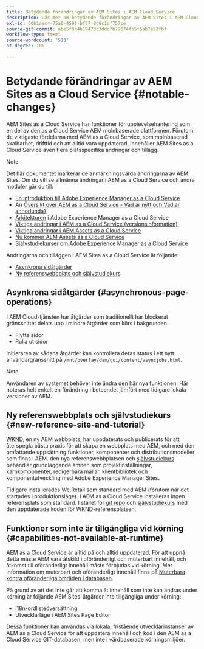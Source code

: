 ```yaml
---
title: Betydande förändringar av AEM Sites i AEM Cloud Service
description: Läs mer om betydande förändringar av AEM Sites i AEM Cloud Service
exl-id: 60b1aec4-75a0-459f-bf77-8d8c1af757ce
source-git-commit: abe5f8a4b19473c3dddfb79674fb5f5ab7e52fbf
workflow-type: tm+mt
source-wordcount: '513'
ht-degree: 10%

---
```



# Betydande förändringar av AEM Sites as a Cloud Service {#notable-changes}

AEM Sites as a Cloud Service har funktioner för upplevelsehantering som en del av den as a Cloud Service AEM molnbaserade plattformen. Förutom de viktigaste fördelarna med AEM as a Cloud Service, som molnbaserad skalbarhet, drifttid och att alltid vara uppdaterad, innehåller AEM Sites as a Cloud Service även flera platsspecifika ändringar och tillägg.

>[!NOTE]
>Det här dokumentet markerar de anmärkningsvärda ändringarna av AEM Sites. Om du vill se allmänna ändringar i AEM as a Cloud Service och andra moduler går du till:
>
>* [En introduktion till Adobe Experience Manager as a Cloud Service](/help/overview/introduction.md)
>* An [Översikt över AEM as a Cloud Service - Vad är nytt och Vad är annorlunda?](/help/overview/what-is-new-and-different.md)
>* [Arkitekturen](/help/overview/architecture.md) i Adobe Experience Manager as a Cloud Service
>* [Viktiga ändringar i AEM as a Cloud Service (versionsinformation)](/help/release-notes/aem-cloud-changes.md)
>* [Viktiga ändringar i AEM Assets as a Cloud Service](/help/assets/assets-cloud-changes.md)
>* [Nu kommer AEM Assets as a Cloud Service](/help/assets/overview.md)
>* [Självstudiekurser om Adobe Experience Manager as a Cloud Service](https://experienceleague.adobe.com/docs/experience-manager-learn/cloud-service/overview.html)

Ändringarna och tilläggen i AEM Sites as a Cloud Service är följande:

* [Asynkrona sidåtgärder](#asynchronous-page-operations)
* [Ny referenswebbplats och självstudiekurs](#new-reference-site-and-tutorial)

## Asynkrona sidåtgärder {#asynchronous-page-operations}

I AEM Cloud-tjänsten har åtgärder som traditionellt har blockerat gränssnittet delats upp i mindre åtgärder som körs i bakgrunden.

* Flytta sidor
* Rulla ut sidor

Initieraren av sådana åtgärder kan kontrollera deras status i ett nytt användargränssnitt på `/mnt/overlay/dam/gui/content/asyncjobs.html`.

>[!NOTE]
>
>Användaren av systemet behöver inte ändra den här nya funktionen. Här noteras helt enkelt en förändring i beteendet jämfört med tidigare lokala versioner av AEM.

## Ny referenswebbplats och självstudiekurs {#new-reference-site-and-tutorial}

[WKND](https://wknd.site/), en ny AEM webbplats, har uppdaterats och publicerats för att återspegla bästa praxis för att skapa en webbplats med AEM, och med den omfattande uppsättning funktioner, komponenter och distributionsmodeller som finns i AEM. den nya referenswebbplatsen och [självstudiekurs](https://experienceleague.adobe.com/docs/experience-manager-learn/getting-started-wknd-tutorial-develop/overview.html) behandlar grundläggande ämnen som projektinställningar, kärnkomponenter, redigerbara mallar, klientbibliotek och komponentutveckling med Adobe Experience Manager Sites.

Tidigare installerades We.Retail som standard med AEM (förutom när det startades i produktionsläge). I AEM as a Cloud Service installeras ingen referensplats som standard. I stället för [git repo](https://github.com/adobe/aem-guides-wknd/) och [självstudiekurs](https://experienceleague.adobe.com/docs/experience-manager-learn/getting-started-wknd-tutorial-develop/overview.html) med den uppdaterade koden för WKND-referensplatsen.

## Funktioner som inte är tillgängliga vid körning {#capabilities-not-available-at-runtime}

AEM as a Cloud Service är alltid på och alltid uppdaterad. För att uppnå detta måste AEM vara åtskild i oföränderligt och muterbart innehåll, och åtkomst till oföränderligt innehåll måste förbjudas vid körning. Mer information om muterbart och oföränderligt innehåll finns på [Muterbara kontra oföränderliga områden i databasen](/help/implementing/developing/introduction/aem-project-content-package-structure.md#mutable-vs-immutable).

På grund av att det inte går att komma åt innehåll som inte kan ändras under körning är följande AEM Sites-åtgärder inte tillgängliga under körning:

* i18n-ordlisteöversättning
* Utvecklarläge i AEM Sites Page Editor

Dessa funktioner kan användas via lokala, fristående utvecklarinstanser av AEM as a Cloud Service för att uppdatera innehåll och kod i den AEM as a Cloud Service GIT-databasen, men inte i värdbaserade körningsmiljöer.
